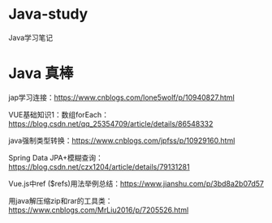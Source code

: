 # Java-study
Java学习笔记

# Java 真棒

jap学习连接：https://www.cnblogs.com/lone5wolf/p/10940827.html

VUE基础知识1：数组forEach：https://blog.csdn.net/qq_25354709/article/details/86548332

java强制类型转换：https://www.cnblogs.com/jpfss/p/10929160.html

Spring Data JPA+模糊查询：https://blog.csdn.net/czx1204/article/details/79131281

Vue.js中ref ($refs)用法举例总结：https://www.jianshu.com/p/3bd8a2b07d57

用java解压缩zip和rar的工具类：https://www.cnblogs.com/MrLiu2016/p/7205526.html
